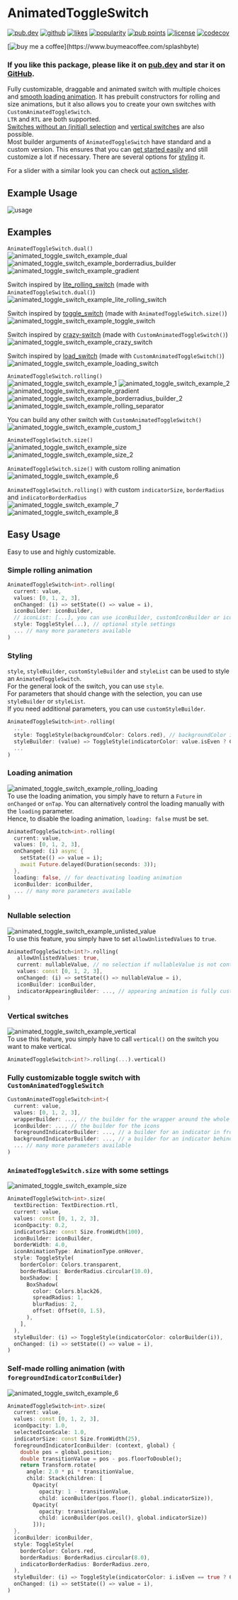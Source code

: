 # AnimatedToggleSwitch

[![pub.dev](https://img.shields.io/pub/v/animated_toggle_switch.svg?style=flat?logo=dart)](https://pub.dev/packages/animated_toggle_switch)
[![github](https://img.shields.io/static/v1?label=platform&message=flutter&color=1ebbfd)](https://github.com/SplashByte/animated_toggle_switch)
[![likes](https://img.shields.io/pub/likes/animated_toggle_switch)](https://pub.dev/packages/animated_toggle_switch/score)
[![popularity](https://img.shields.io/pub/popularity/animated_toggle_switch)](https://pub.dev/packages/animated_toggle_switch/score)
[![pub points](https://img.shields.io/pub/points/animated_toggle_switch)](https://pub.dev/packages/animated_toggle_switch/score)
[![license](https://img.shields.io/github/license/SplashByte/animated_toggle_switch.svg)](https://github.com/SplashByte/animated_toggle_switch/blob/main/LICENSE)
[![codecov](https://codecov.io/gh/splashbyte/animated_toggle_switch/branch/main/graph/badge.svg?token=NY1D6W88H2)](https://codecov.io/gh/splashbyte/animated_toggle_switch)

[![buy me a coffee](https://img.buymeacoffee.com/button-api/?text=Buy%20me%20a%20pizza&emoji=🍕&slug=splashbyte&button_colour=FF8838&font_colour=ffffff&font_family=Poppins&outline_colour=000000&coffee_colour=ffffff')](https://www.buymeacoffee.com/splashbyte)

### If you like this package, please like it on [pub.dev](https://pub.dev/packages/animated_toggle_switch) and star it on [GitHub](https://github.com/SplashByte/animated_toggle_switch).

Fully customizable, draggable and animated switch with multiple choices and [smooth loading animation](#loading-animation). It has prebuilt constructors for rolling and size animations, but it also allows you to create your own switches with `CustomAnimatedToggleSwitch`.  
`LTR` and `RTL` are both supported.  
[Switches without an (initial) selection](#nullable-selection) and [vertical switches](#vertical-switches) are also possible.  
Most builder arguments of `AnimatedToggleSwitch` have standard and a custom version. This ensures that you can [get started easily](#simple-rolling-animation) and still customize a lot if necessary. There are several options for [styling](#styling) it.

For a slider with a similar look you can check out [action_slider](https://pub.dev/packages/action_slider).

## Example Usage
![usage](https://user-images.githubusercontent.com/43761463/114942384-c1200d00-9e44-11eb-9904-3cb1d7296da4.gif)

## Examples
`AnimatedToggleSwitch.dual()`  
![animated_toggle_switch_example_dual](https://user-images.githubusercontent.com/43761463/161432631-e6dd3d16-7b64-410b-a9fa-c956d3442598.gif)
![animated_toggle_switch_example_borderradius_builder](https://github.com/splashbyte/animated_toggle_switch/assets/43761463/ee615f64-d897-43f1-b508-0318805195e4)
![animated_toggle_switch_example_gradient](https://github.com/splashbyte/animated_toggle_switch/assets/43761463/b0d390fc-cd18-45ad-b2ce-61e453f098ad)

Switch inspired by [lite_rolling_switch](https://pub.dev/packages/lite_rolling_switch) (made with `AnimatedToggleSwitch.dual()`)  
![animated_toggle_switch_example_lite_rolling_switch](https://github.com/splashbyte/animated_toggle_switch/assets/43761463/34751d16-cbb1-42b5-a14d-6bd3340d676a)

Switch inspired by [toggle_switch](https://pub.dev/packages/toggle_switch) (made with `AnimatedToggleSwitch.size()`)  
![animated_toggle_switch_example_toggle_switch](https://github.com/splashbyte/animated_toggle_switch/assets/43761463/884c8433-3b11-4fe1-b2a8-c02599c56aee)

Switch inspired by [crazy-switch](https://github.com/pedromassango/crazy-switch) (made with `CustomAnimatedToggleSwitch()`)  
![animated_toggle_switch_example_crazy_switch](https://github.com/splashbyte/animated_toggle_switch/assets/43761463/106afaf5-88a0-4d4b-ad59-2b22182d18be)

Switch inspired by [load_switch](https://pub.dev/packages/load_switch) (made with `CustomAnimatedToggleSwitch()`)  
![animated_toggle_switch_example_loading_switch](https://github.com/splashbyte/animated_toggle_switch/assets/43761463/e8cd9e3f-b8a1-4dcc-8319-21d7875cef0e)

`AnimatedToggleSwitch.rolling()`  
![animated_toggle_switch_example_1](https://user-images.githubusercontent.com/43761463/161432579-9fe81c57-6463-45c3-a48f-75db666a3a22.gif)
![animated_toggle_switch_example_2](https://user-images.githubusercontent.com/43761463/161432589-d76f61f6-cb97-42e2-b1fd-8c5203a965fa.gif)
![animated_toggle_switch_example_gradient](https://user-images.githubusercontent.com/43761463/209117203-90a41ddc-db1c-41be-8375-5304317d1352.gif)
![animated_toggle_switch_example_borderradius_builder_2](https://github.com/splashbyte/animated_toggle_switch/assets/43761463/e9a6328e-fc6a-4080-9868-1f0eaf60f6db)
![animated_toggle_switch_example_rolling_separator](https://github.com/splashbyte/animated_toggle_switch/assets/43761463/562fa54d-6a03-4099-a61b-0bc386d22adb)


You can build any other switch with `CustomAnimatedToggleSwitch()`  
![animated_toggle_switch_example_custom_1](https://user-images.githubusercontent.com/43761463/161433015-c3ec634a-38da-463d-a06e-4ae0b29f77ed.gif)  

`AnimatedToggleSwitch.size()`  
![animated_toggle_switch_example_size](https://github.com/splashbyte/animated_toggle_switch/assets/43761463/805a0e3f-b3a2-4801-baf9-7a5509905452)
![animated_toggle_switch_example_size_2](https://github.com/splashbyte/animated_toggle_switch/assets/43761463/ed2c1e50-1012-41ef-8218-71c1144e514b)

`AnimatedToggleSwitch.size()` with custom rolling animation  
![animated_toggle_switch_example_6](https://user-images.githubusercontent.com/43761463/161432744-f60b660d-30d9-4d1d-9b87-14b62bc54e39.gif) 

`AnimatedToggleSwitch.rolling()` with custom `indicatorSize`, `borderRadius` and `indicatorBorderRadius`  
![animated_toggle_switch_example_7](https://user-images.githubusercontent.com/43761463/161432823-6cf3c855-2a9a-4f4a-9e5c-2951c4166f49.gif)
![animated_toggle_switch_example_8](https://user-images.githubusercontent.com/43761463/161432826-4b0c3e57-eed7-4567-8e7e-31b8a2ba6bee.gif)  

## Easy Usage

Easy to use and highly customizable.

### Simple rolling animation

```dart
AnimatedToggleSwitch<int>.rolling(
  current: value,
  values: [0, 1, 2, 3],
  onChanged: (i) => setState(() => value = i),
  iconBuilder: iconBuilder,
  // iconList: [...], you can use iconBuilder, customIconBuilder or iconList
  style: ToggleStyle(...), // optional style settings
  ... // many more parameters available
)
```

### Styling
`style`, `styleBuilder`, `customStyleBuilder` and `styleList` can be used to style an `AnimatedToggleSwitch`.  
For the general look of the switch, you can use `style`.  
For parameters that should change with the selection, you can use `styleBuilder` or `styleList`.  
If you need additional parameters, you can use `customStyleBuilder`.  
```dart
AnimatedToggleSwitch<int>.rolling(
  ...
  style: ToggleStyle(backgroundColor: Colors.red), // backgroundColor is set independently of the current selection
  styleBuilder: (value) => ToggleStyle(indicatorColor: value.isEven ? Colors.yellow : Colors.green)), // indicatorColor changes and animates its value with the selection
  ...
)
```

### Loading animation
![animated_toggle_switch_example_rolling_loading](https://user-images.githubusercontent.com/43761463/209121057-2ff2bfc3-063e-4704-a981-f5cc5f54720a.gif)  
To use the loading animation, you simply have to return a `Future` in `onChanged` or `onTap`.
You can alternatively control the loading manually with the `loading` parameter.  
Hence, to disable the loading animation, `loading: false` must be set.

```dart
AnimatedToggleSwitch<int>.rolling(
  current: value,
  values: [0, 1, 2, 3],
  onChanged: (i) async {
    setState(() => value = i);
    await Future.delayed(Duration(seconds: 3));
  },
  loading: false, // for deactivating loading animation
  iconBuilder: iconBuilder,
  ... // many more parameters available
)
```

### Nullable selection
![animated_toggle_switch_example_unlisted_value](https://github.com/splashbyte/animated_toggle_switch/assets/43761463/570f39e8-bc5c-4a19-a91a-d186d4bbd8fe)  
To use this feature, you simply have to set `allowUnlistedValues` to `true`.

```dart
AnimatedToggleSwitch<int?>.rolling(
   allowUnlistedValues: true,
   current: nullableValue, // no selection if nullableValue is not contained in values
   values: const [0, 1, 2, 3],
   onChanged: (i) => setState(() => nullableValue = i),
   iconBuilder: iconBuilder,
   indicatorAppearingBuilder: ..., // appearing animation is fully customizable (optional)
)
```

### Vertical switches
![animated_toggle_switch_example_vertical](https://github.com/user-attachments/assets/b6b804d0-a8f0-47a2-bf73-e9e0b65773d7)  
To use this feature, you simply have to call `vertical()` on the switch you want to make vertical.

```dart
AnimatedToggleSwitch<int?>.rolling(...).vertical()
```

### Fully customizable toggle switch with `CustomAnimatedToggleSwitch`

```dart
CustomAnimatedToggleSwitch<int>(
  current: value,
  values: [0, 1, 2, 3],
  wrapperBuilder: ..., // the builder for the wrapper around the whole switch
  iconBuilder: ..., // the builder for the icons
  foregroundIndicatorBuilder: ..., // a builder for an indicator in front of the icons
  backgroundIndicatorBuilder: ..., // a builder for an indicator behind the icons
  ... // many more parameters available
)
```

### `AnimatedToggleSwitch.size` with some settings
![animated_toggle_switch_example_size](https://github.com/splashbyte/animated_toggle_switch/assets/43761463/805a0e3f-b3a2-4801-baf9-7a5509905452)  
```dart
AnimatedToggleSwitch<int>.size(
  textDirection: TextDirection.rtl,
  current: value,
  values: const [0, 1, 2, 3],
  iconOpacity: 0.2,
  indicatorSize: const Size.fromWidth(100),
  iconBuilder: iconBuilder,
  borderWidth: 4.0,
  iconAnimationType: AnimationType.onHover,
  style: ToggleStyle(
    borderColor: Colors.transparent,
    borderRadius: BorderRadius.circular(10.0),
    boxShadow: [
      BoxShadow(
        color: Colors.black26,
        spreadRadius: 1,
        blurRadius: 2,
        offset: Offset(0, 1.5),
      ),
    ],
  ),
  styleBuilder: (i) => ToggleStyle(indicatorColor: colorBuilder(i)),
  onChanged: (i) => setState(() => value = i),
)
```

### Self-made rolling animation (with `foregroundIndicatorIconBuilder`)
![animated_toggle_switch_example_6](https://user-images.githubusercontent.com/43761463/161432744-f60b660d-30d9-4d1d-9b87-14b62bc54e39.gif)  
```dart
AnimatedToggleSwitch<int>.size(
  current: value,
  values: const [0, 1, 2, 3],
  iconOpacity: 1.0,
  selectedIconScale: 1.0,
  indicatorSize: const Size.fromWidth(25),
  foregroundIndicatorIconBuilder: (context, global) {
    double pos = global.position;
    double transitionValue = pos - pos.floorToDouble();
    return Transform.rotate(
      angle: 2.0 * pi * transitionValue,
      child: Stack(children: [
        Opacity(
          opacity: 1 - transitionValue,
          child: iconBuilder(pos.floor(), global.indicatorSize)),
        Opacity(
          opacity: transitionValue,
          child: iconBuilder(pos.ceil(), global.indicatorSize))
        ]));
  },
  iconBuilder: iconBuilder,
  style: ToggleStyle(
    borderColor: Colors.red,
    borderRadius: BorderRadius.circular(8.0),
    indicatorBorderRadius: BorderRadius.zero,
  ),
  styleBuilder: (i) => ToggleStyle(indicatorColor: i.isEven == true ? Colors.green : Colors.tealAccent),
  onChanged: (i) => setState(() => value = i),
)
```

